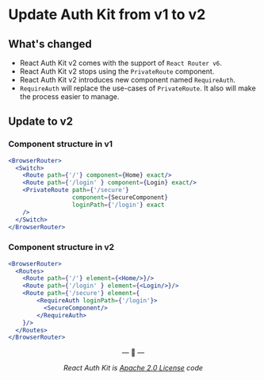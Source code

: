 # Update Auth Kit from v1 to v2

## What's changed

- React Auth Kit v2 comes with the support of `React Router v6`.
- React Auth Kit v2 stops using the `PrivateRoute` component.
- React Auth Kit v2 introduces new component named `RequireAuth`.
- `RequireAuth` will replace the use-cases of `PrivateRoute`. It also will make the process easier to manage.

## Update to v2

### Component structure in v1
```jsx title="RouteComponent"
<BrowserRouter>
  <Switch>
    <Route path={'/'} component={Home} exact/>
    <Route path={'/login' } component={Login} exact/>
    <PrivateRoute path={'/secure'}
                  component={SecureComponent}
                  loginPath={'/login'} exact
    />
  </Switch>
</BrowserRouter>
```
### Component structure in v2
```jsx title="RouteComponent"
<BrowserRouter>
  <Routes>
    <Route path={'/'} element={<Home/>}/>
    <Route path={'/login' } element={<Login/>}/>
    <Route path={'/secure'} element={
        <RequireAuth loginPath={'/login'}>
          <SecureComponent/>
        </RequireAuth>
    }/>
  </Routes>
</BrowserRouter>
```

<p align="center">&mdash; 🔑  &mdash;</p>
<p align="center"><i>React Auth Kit is <a href="https://github.com/react-auth-kit/react-auth-kit/blob/master/LICENSE">Apache 2.0 License</a> code</i></p>


